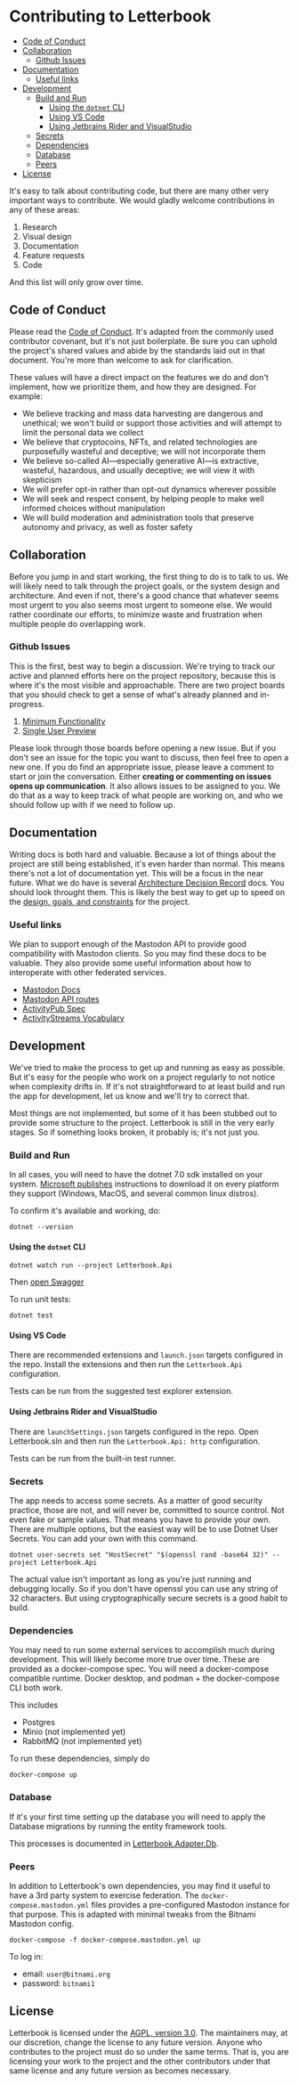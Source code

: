 ﻿# Contributing to Letterbook

- [Code of Conduct](#code-of-conduct)
- [Collaboration](#collaboration)
  - [Github Issues](#github-issues)
- [Documentation](#documentation)
  - [Useful links](#useful-links)
- [Development](#development)
  - [Build and Run](#build-and-run)
    - [Using the `dotnet` CLI](#using-the-dotnet-cli)
    - [Using VS Code](#using-vs-code)
    - [Using Jetbrains Rider and VisualStudio](#using-jetbrains-rider-and-visualstudio)
  - [Secrets](#secrets)
  - [Dependencies](#dependencies)
  - [Database](#database)
  - [Peers](#peers)
- [License](#license)

It's easy to talk about contributing code, but there are many other very important ways to contribute. We would gladly welcome contributions in any of these areas:

1. Research
2. Visual design
3. Documentation
4. Feature requests
5. Code

And this list will only grow over time.


## Code of Conduct

Please read the [Code of Conduct][coc]. It's adapted from the commonly used contributor covenant, but it's not just boilerplate. Be sure you can uphold the project's shared values and abide by the standards laid out in that document. You're more than welcome to ask for clarification.

These values will have a direct impact on the features we do and don't implement, how we prioritize them, and how they are designed. For example:

* We believe tracking and mass data harvesting are dangerous and unethical; we won't build or support those activities and will attempt to limit the personal data we collect
* We believe that cryptocoins, NFTs, and related technologies are purposefully wasteful and deceptive; we will not incorporate them
* We believe so-called AI—especially generative AI—is extractive, wasteful, hazardous, and usually deceptive; we will view it with skepticism
* We will prefer opt-in rather than opt-out dynamics wherever possible
* We will seek and respect consent, by helping people to make well informed choices without manipulation
* We will build moderation and administration tools that preserve autonomy and privacy, as well as foster safety


## Collaboration

Before you jump in and start working, the first thing to do is to talk to us. We will likely need to talk through the project goals, or the system design and architecture. And even if not, there's a good chance that whatever seems most urgent to you also seems most urgent to someone else. We would rather coordinate our efforts, to minimize waste and frustration when multiple people do overlapping work.

### Github Issues

This is the first, best way to begin a discussion. We're trying to track our active and planned efforts here on the project repository, because this is where it's the most visible and approachable. There are two project boards that you should check to get a sense of what's already planned and in-progress.

1. [Minimum Functionality][minimum-board]
2. [Single User Preview][preview-board]

Please look through those boards before opening a new issue. But if you don't see an issue for the topic you want to discuss, then feel free to open a new one. If you do find an appropriate issue, please leave a comment to start or join the conversation. Either **creating or commenting on issues opens up communication**. It also allows issues to be assigned to you. We do that as a way to keep track of what people are working on, and who we should follow up with if we need to follow up.

## Documentation

Writing docs is both hard and valuable. Because a lot of things about the project are still being established, it's even harder than normal. This means there's not a lot of documentation yet. This will be a focus in the near future. What we do have is several [Architecture Decision Record][adr-what] docs. You should look throught them. This is likely the best way to get up to speed on the [design, goals, and constraints][adr] for the project.

### Useful links

We plan to support enough of the Mastodon API to provide good compatibility with Mastodon clients. So you may find these docs to be valuable. They also provide some useful information about how to interoperate with other federated services.

* [Mastodon Docs](https://docs.joinmastodon.org/)
* [Mastodon API routes](https://docs.joinmastodon.org/dev/routes/)
* [ActivityPub Spec](https://www.w3.org/TR/activitypub/)
* [ActivityStreams Vocabulary](https://www.w3.org/TR/activitystreams-vocabulary/)

## Development

We've tried to make the process to get up and running as easy as possible. But it's easy for the people who work on a project regularly to not notice when complexity drifts in. If it's not straightforward to at least build and run the app for development, let us know and we'll try to correct that.

Most things are not implemented, but some of it has been stubbed out to provide some structure to the project. Letterbook is still in the very early stages. So if something looks broken, it probably is; it's not just you.

### Build and Run

In all cases, you will need to have the dotnet 7.0 sdk installed on your system. [Microsoft publishes][dotnet] instructions to download it on every platform they support (Windows, MacOS, and several common linux distros).

To confirm it's available and working, do:

```shell
dotnet --version
```

#### Using the `dotnet` CLI

```shell
dotnet watch run --project Letterbook.Api
```
Then [open Swagger][swagger]

To run unit tests:

```shell
dotnet test
```

#### Using VS Code

There are recommended extensions and `launch.json` targets configured in the repo. Install the extensions and then run the `Letterbook.Api` configuration.

Tests can be run from the suggested test explorer extension.

#### Using Jetbrains Rider and VisualStudio

There are `launchSettings.json` targets configured in the repo. Open Letterbook.sln and then run the `Letterbook.Api: http` configuration.

Tests can be run from the built-in test runner.

### Secrets

The app needs to access some secrets. As a matter of good security practice, those are not, and will never be, committed to source control. Not even fake or sample values. That means you have to provide your own. There are multiple options, but the easiest way will be to use Dotnet User Secrets. You can add your own with this command.

```shell
dotnet user-secrets set "HostSecret" "$(openssl rand -base64 32)" --project Letterbook.Api
```

The actual value isn't important as long as you're just running and debugging locally. So if you don't have openssl you can use any string of 32 characters. But using cryptographically secure secrets is a good habit to build.

### Dependencies

You may need to run some external services to accomplish much during development. This will likely become more true over time. These are provided as a docker-compose spec. You will need a docker-compose compatible runtime. Docker desktop, and podman + the docker-compose CLI both work.

This includes

* Postgres
* Minio (not implemented yet)
* RabbitMQ (not implemented yet)

To run these dependencies, simply do 

```shell
docker-compose up
```

### Database

If it's your first time setting up the database you will need to apply the Database migrations by running the entity framework tools.

This processes is documented in [Letterbook.Adapter.Db](Letterbook.Adapter.Db/readme.md).

### Peers

In addition to Letterbook's own dependencies, you may find it useful to have a 3rd party system to exercise federation. The `docker-compose.mastodon.yml` files provides a pre-configured Mastodon instance for that purpose. This is adapted with minimal tweaks from the Bitnami Mastodon config.

```shell
docker-compose -f docker-compose.mastodon.yml up
```

To log in:

- email: `user@bitnami.org`
- password: `bitnami1`

## License

Letterbook is licensed under the [AGPL, version 3.0][license]. The maintainers may, at our discretion, change the license to any future version. Anyone who contributes to the project must do so under the same terms. That is, you are licensing your work to the project and the other contributors under that same license and any future version as becomes necessary.

[dotnet]: https://dotnet.microsoft.com/en-us/download
[swagger]: http://localhost:5127/swagger/index.html
[coc]: https://github.com/Letterbook/Letterbook/blob/main/CODE_OF_CONDUCT.md
[preview-board]: https://github.com/orgs/Letterbook/projects/5/views/2
[minimum-board]: https://github.com/orgs/Letterbook/projects/1/views/2
[license]: https://github.com/Letterbook/Letterbook/blob/main/LICENSE
[adr-what]: https://www.redhat.com/architect/architecture-decision-records
[adr]: https://github.com/Letterbook/Letterbook/tree/main/docs/decisions
